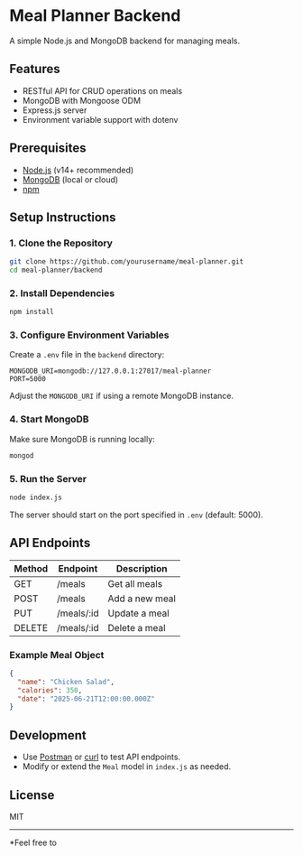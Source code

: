# Meal Planner Backend

A simple Node.js and MongoDB backend for managing meals.

## Features

- RESTful API for CRUD operations on meals
- MongoDB with Mongoose ODM
- Express.js server
- Environment variable support with dotenv

## Prerequisites

- [Node.js](https://nodejs.org/) (v14+ recommended)
- [MongoDB](https://www.mongodb.com/try/download/community) (local or cloud)
- [npm](https://www.npmjs.com/)

## Setup Instructions

### 1. Clone the Repository

```bash
git clone https://github.com/yourusername/meal-planner.git
cd meal-planner/backend
```

### 2. Install Dependencies

```bash
npm install
```

### 3. Configure Environment Variables

Create a `.env` file in the `backend` directory:

```
MONGODB_URI=mongodb://127.0.0.1:27017/meal-planner
PORT=5000
```

Adjust the `MONGODB_URI` if using a remote MongoDB instance.

### 4. Start MongoDB

Make sure MongoDB is running locally:

```bash
mongod
```

### 5. Run the Server

```bash
node index.js
```

The server should start on the port specified in `.env` (default: 5000).

## API Endpoints

| Method | Endpoint      | Description         |
|--------|--------------|---------------------|
| GET    | /meals       | Get all meals       |
| POST   | /meals       | Add a new meal      |
| PUT    | /meals/:id   | Update a meal       |
| DELETE | /meals/:id   | Delete a meal       |

### Example Meal Object

```json
{
  "name": "Chicken Salad",
  "calories": 350,
  "date": "2025-06-21T12:00:00.000Z"
}
```

## Development

- Use [Postman](https://www.postman.com/) or [curl](https://curl.se/) to test API endpoints.
- Modify or extend the `Meal` model in `index.js` as needed.

## License

MIT

---

*Feel free to
